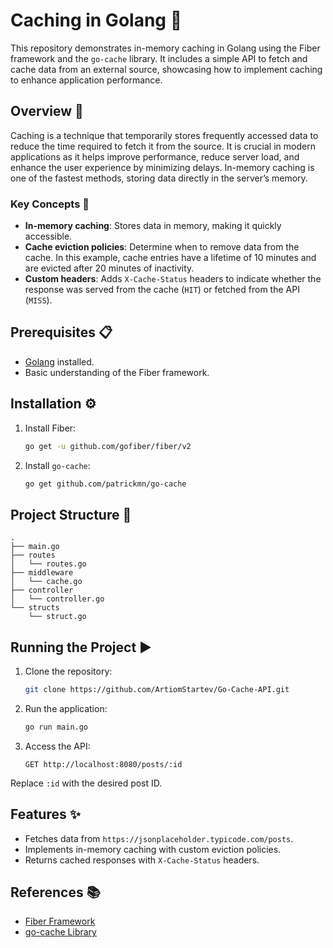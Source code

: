 # Caching in Golang 🚀

This repository demonstrates in-memory caching in Golang using the Fiber framework and the `go-cache` library. It includes a simple API to fetch and cache data from an external source, showcasing how to implement caching to enhance application performance.

## Overview 📝

Caching is a technique that temporarily stores frequently accessed data to reduce the time required to fetch it from the source. It is crucial in modern applications as it helps improve performance, reduce server load, and enhance the user experience by minimizing delays. In-memory caching is one of the fastest methods, storing data directly in the server’s memory.

### Key Concepts 🔑

- **In-memory caching**: Stores data in memory, making it quickly accessible.
- **Cache eviction policies**: Determine when to remove data from the cache. In this example, cache entries have a lifetime of 10 minutes and are evicted after 20 minutes of inactivity.
- **Custom headers**: Adds `X-Cache-Status` headers to indicate whether the response was served from the cache (`HIT`) or fetched from the API (`MISS`).

## Prerequisites 📋

- [Golang](https://golang.org/) installed.
- Basic understanding of the Fiber framework.

## Installation ⚙️

1. Install Fiber:
   ```bash
   go get -u github.com/gofiber/fiber/v2
   ```

2. Install `go-cache`:
   ```bash
   go get github.com/patrickmn/go-cache
   ```

## Project Structure 📂

```plaintext
.
├── main.go
├── routes
│   └── routes.go
├── middleware
│   └── cache.go
├── controller
│   └── controller.go
└── structs
    └── struct.go
```

## Running the Project ▶️

1. Clone the repository:
   ```bash
   git clone https://github.com/ArtiomStartev/Go-Cache-API.git
   ```

2. Run the application:
   ```bash
   go run main.go
   ```

3. Access the API:
   ```
   GET http://localhost:8080/posts/:id
   ```

Replace `:id` with the desired post ID.

## Features ✨

- Fetches data from `https://jsonplaceholder.typicode.com/posts`.
- Implements in-memory caching with custom eviction policies.
- Returns cached responses with `X-Cache-Status` headers.

## References 📚

- [Fiber Framework](https://gofiber.io/)
- [go-cache Library](https://github.com/patrickmn/go-cache)

